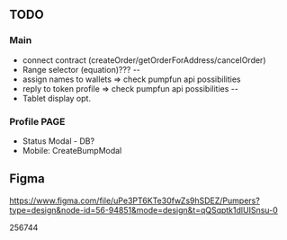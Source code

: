 ## TODO

### Main

- connect contract (createOrder/getOrderForAddress/cancelOrder)
- Range selector (equation)???
--
- assign names to wallets => check pumpfun api possibilities
- reply to token profile => check pumpfun api possibilities
--
- Tablet display opt.

### Profile PAGE

- Status Modal - DB?
- Mobile: CreateBumpModal

## Figma

https://www.figma.com/file/uPe3PT6KTe30fwZs9hSDEZ/Pumpers?type=design&node-id=56-94851&mode=design&t=qQSqptk1dlUISnsu-0

256744